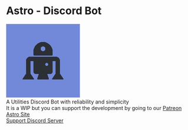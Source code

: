 # Astro - Discord Bot
![GitHub Logo](Images/Astro_.jpg)
<br>
A Utilities Discord Bot with reliability and simplicity
<br>
It is a WIP but you can support the development by going to our [Patreon](https://www.patreon.com/Astro_Bot)
<br>
[Astro Site](https://asksirk.com/Astro/)
<br>
[Support Discord Server](https://discord.gg/s5ZPSRe)
